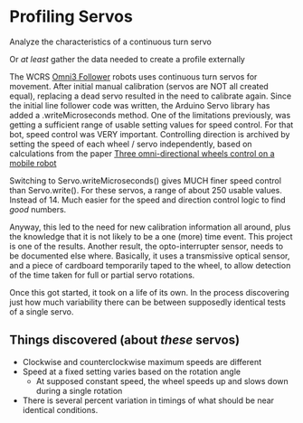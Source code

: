 # Profiling Servos

Analyze the characteristics of a continuous turn servo

Or *at least* gather the data needed to create a profile externally

The WCRS [Omni3 Follower](https://github.com/WCRSyyc/omni3-follower "3 (omni-)wheel line follower") robots uses continuous turn servos for movement.  After initial manual calibration (servos are NOT all created equal), replacing a dead servo resulted in the need to calibrate again.  Since the initial line follower code was written, the Arduino Servo library has added a .writeMicroseconds method.  One of the limitations previously, was getting a sufficient range of usable setting values for speed control.  For that bot, speed control was VERY important.  Controlling direction is archived by setting the speed of each wheel / servo independently, based on calculations from the paper [Three omni-directional wheels control on a mobile robot](
https://www.researchgate.net/publication/228786543_Three_omni-directional_wheels_control_on_a_mobile_robot)

Switching to Servo.writeMicroseconds() gives MUCH finer speed control than Servo.write().  For these servos, a range of about 250 usable values.  Instead of 14.  Much easier for the speed and direction control logic to find *good* numbers.

Anyway, this led to the need for new calibration information all around, plus the knowledge that it is not likely to be a one (more) time event.  This project is one of the results.  Another result, the opto-interrupter sensor, needs to be documented else where.  Basically, it uses a transmissive optical sensor, and a piece of cardboard temporarily taped to the wheel, to allow detection of the time taken for full or partial servo rotations.

Once this got started, it took on a life of its own.  In the process discovering just how much variability there can be between supposedly identical tests of a single servo.

## Things discovered (about *these* servos)

* Clockwise and counterclockwise maximum speeds are different
* Speed at a fixed setting varies based on the rotation angle
  * At supposed constant speed, the wheel speeds up and slows down during a single rotation
* There is several percent variation in timings of what should be near identical conditions.
